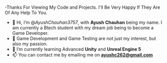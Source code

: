 -Thanks For Viewing My Code and Projects. I'll Be Very Happy If They Are Of Any Help To You.
-  👋 Hi, I’m @_AyushChauhan3757_, with **Ayush Chauhan** being my name. I am currently a Btech student with my dream job being to become a Game Developer.
- 👀 Game Development and Game Testing are not just my interest, but also my passion.
- 🌱 I’m currently learning Advanced **Unity** and **Unreal Engine 5**
- 📫 You can contact me by emailing me on **ayushc262@gmail.com**

<!---
AyushChauhan3757/AyushChauhan3757 is a ✨ special ✨ repository because its `README.md` (this file) appears on your GitHub profile.
You can click the Preview link to take a look at your changes.
--->
